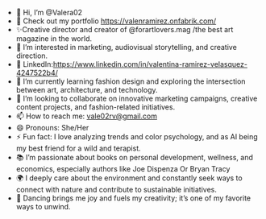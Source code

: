 - 👋 Hi, I’m @Valera02
- 📂 Check out my portfolio https://valenramirez.onfabrik.com/
- ✨Creative director and creator of @forartlovers.mag /the best art magazine in the world.
- 👀 I’m interested in marketing, audiovisual storytelling, and creative direction.
- 🩵 LinkedIn:https://www.linkedin.com/in/valentina-ramirez-velasquez-4247522b4/
- 🌱 I’m currently learning fashion design and exploring the intersection between art, architecture, and technology.
- 💞️ I’m looking to collaborate on innovative marketing campaigns, creative content projects, and fashion-related initiatives.
- 📫 How to reach me: vale02rv@gmail.com
- 😄 Pronouns: She/Her
- ⚡ Fun fact:  I love analyzing trends and color psychology, and as AI being my best friend for a wild and terapist.
- 📚 I’m passionate about books on personal development, wellness, and economics, especially authors like Joe Dispenza Or Bryan Tracy
- 🌍 I deeply care about the environment and constantly seek ways to connect with nature and contribute to sustainable initiatives.
- 💃 Dancing brings me joy and fuels my creativity; it’s one of my favorite ways to unwind.
